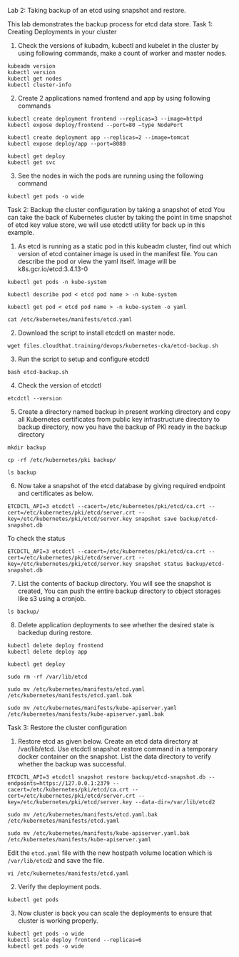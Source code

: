 Lab 2: Taking backup of an etcd using snapshot and restore. 

This lab demonstrates the backup process for etcd data store.
Task 1: Creating Deployments in your cluster
1. Check the versions of kubadm, kubectl and kubelet in the cluster by using following commands, make a count of worker and master nodes.
```
kubeadm version
kubectl version
kubectl get nodes
kubectl cluster-info
```
2. Create 2 applications named frontend and app by using following commands
```
kubectl create deployment frontend --replicas=3 --image=httpd
kubectl expose deploy/frontend --port=80 –type NodePort
```
```
kubectl create deployment app --replicas=2 --image=tomcat
kubectl expose deploy/app --port=8080
```
```
kubectl get deploy
kubectl get svc
```
3. See the nodes in wich the pods are running using the following command
```
kubectl get pods -o wide
```
Task 2: Backup the cluster configuration by taking a snapshot of etcd
You can take the back of Kubernetes cluster by taking the point in time snapshot of etcd key value store, we will use etcdctl utility for back up in this example.

1. As etcd is running as a static pod in this kubeadm cluster, find out which version of etcd container image is used in the manifest file. You can describe the pod or view the yaml itself. Image will be k8s.gcr.io/etcd:3.4.13-0
```
kubectl get pods -n kube-system
```
``` 
kubectl describe pod < etcd pod name > -n kube-system
```
```
kubectl get pod < etcd pod name > -n kube-system -o yaml
```
```
cat /etc/kubernetes/manifests/etcd.yaml
```
2. Download the script to install etcdctl on master node.
```
wget files.cloudthat.training/devops/kubernetes-cka/etcd-backup.sh
```
3. Run the script to setup and configure etcdctl
```
bash etcd-backup.sh
```
4. Check the version of etcdctl
```
etcdctl --version
```
5. Create a directory named backup in present working directory and copy all Kubernetes certificates from public key infrastructure directory to backup directory, now you have the backup of PKI ready in the backup directory
```
mkdir backup
```
```
cp -rf /etc/kubernetes/pki backup/
```
```
ls backup
```
6. Now take a snapshot of the etcd database by giving required endpoint and certificates as below.
```
ETCDCTL_API=3 etcdctl --cacert=/etc/kubernetes/pki/etcd/ca.crt --cert=/etc/kubernetes/pki/etcd/server.crt --key=/etc/kubernetes/pki/etcd/server.key snapshot save backup/etcd-snapshot.db
```
To check the status
```
ETCDCTL_API=3 etcdctl --cacert=/etc/kubernetes/pki/etcd/ca.crt --cert=/etc/kubernetes/pki/etcd/server.crt --key=/etc/kubernetes/pki/etcd/server.key snapshot status backup/etcd-snapshot.db
```
7. List the contents of backup directory. You will see the snapshot is created, You can push the entire backup directory to object storages like s3 using a cronjob.
```
ls backup/
```
8. Delete application deployments to see whether the desired state is backedup during restore.
```
kubectl delete deploy frontend
kubectl delete deploy app
```
```
kubectl get deploy
```
```
sudo rm -rf /var/lib/etcd
```
```
sudo mv /etc/kubernetes/manifests/etcd.yaml /etc/kubernetes/manifests/etcd.yaml.bak
```
```
sudo mv /etc/kubernetes/manifests/kube-apiserver.yaml /etc/kubernetes/manifests/kube-apiserver.yaml.bak
```
Task 3: Restore the cluster configuration 
1. Restore etcd as given below. Create an etcd data directory at /var/lib/etcd. Use 
etcdctl snapshot restore command in a temporary docker container on the snapshot. List the data directory to verify whether the backup was successful. 
```
ETCDCTL_API=3 etcdctl snapshot restore backup/etcd-snapshot.db --endpoints=https://127.0.0.1:2379 --cacert=/etc/kubernetes/pki/etcd/ca.crt --cert=/etc/kubernetes/pki/etcd/server.crt --key=/etc/kubernetes/pki/etcd/server.key --data-dir=/var/lib/etcd2
```
```
sudo mv /etc/kubernetes/manifests/etcd.yaml.bak /etc/kubernetes/manifests/etcd.yaml
```
```
sudo mv /etc/kubernetes/manifests/kube-apiserver.yaml.bak /etc/kubernetes/manifests/kube-apiserver.yaml
```
Edit the ```etcd.yaml``` file with the new hostpath volume location which is ```/var/lib/etcd2``` and save the file.
```
vi /etc/kubernetes/manifests/etcd.yaml
```
2. Verify the deployment pods.
```
kubectl get pods 
```
3. Now cluster is back you can scale the deployments to ensure that cluster is working properly.
```
kubectl get pods -o wide
kubectl scale deploy frontend --replicas=6
kubectl get pods -o wide
```


 

